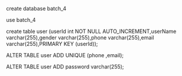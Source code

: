 create database batch_4

use batch_4


create table user (userId int NOT NULL AUTO_INCREMENT,userName varchar(255),gender varchar(255),phone varchar(255),email varchar(255),PRIMARY KEY (userId));

ALTER TABLE  user ADD UNIQUE (phone ,email);

ALTER TABLE user  ADD password varchar(255);

